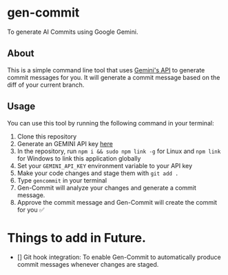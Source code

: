 # gen-commit
To generate AI Commits using Google Gemini.

## About

This is a simple command line tool that uses [Gemini's API](https://github.com/google/generative-ai) to generate commit messages for you. It will generate a commit message based on the diff of your current branch.

## Usage

You can use this tool by running the following command in your terminal:

1. Clone this repository
2. Generate an GEMINI API key [here](https://aistudio.google.com/app/apikey )	
3. In the repository, run `npm i && sudo npm link -g` for Linux and `npm link` for Windows to link this application globally
4. Set your `GEMINI_API_KEY` environment variable to your API key	
5. Make your code changes and stage them with `git add .`	
6. Type `gencommit` in your terminal	
7. Gen-Commit will analyze your changes and generate a commit message.
8. Approve the commit message and Gen-Commit will create the commit for you ✅

# Things to add in Future.
- [] Git hook integration: To enable Gen-Commit to automatically produce commit messages whenever changes are staged.

